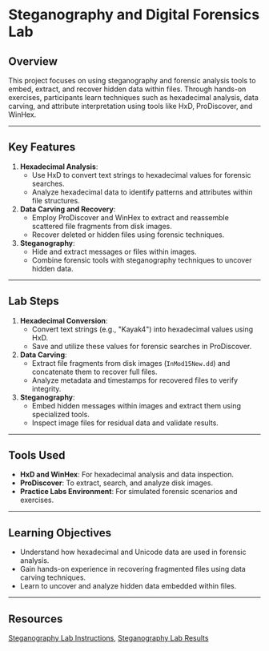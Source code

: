 # Steganography and Digital Forensics Lab

## Overview
This project focuses on using steganography and forensic analysis tools to embed, extract, and recover hidden data within files. Through hands-on exercises, participants learn techniques such as hexadecimal analysis, data carving, and attribute interpretation using tools like HxD, ProDiscover, and WinHex.

---

## Key Features
1. **Hexadecimal Analysis**:
   - Use HxD to convert text strings to hexadecimal values for forensic searches.
   - Analyze hexadecimal data to identify patterns and attributes within file structures.
2. **Data Carving and Recovery**:
   - Employ ProDiscover and WinHex to extract and reassemble scattered file fragments from disk images.
   - Recover deleted or hidden files using forensic techniques.
3. **Steganography**:
   - Hide and extract messages or files within images.
   - Combine forensic tools with steganography techniques to uncover hidden data.

---

## Lab Steps
1. **Hexadecimal Conversion**:
   - Convert text strings (e.g., "Kayak4") into hexadecimal values using HxD.
   - Save and utilize these values for forensic searches in ProDiscover.
2. **Data Carving**:
   - Extract file fragments from disk images (`InMod15New.dd`) and concatenate them to recover full files.
   - Analyze metadata and timestamps for recovered files to verify integrity.
3. **Steganography**:
   - Embed hidden messages within images and extract them using specialized tools.
   - Inspect image files for residual data and validate results.

---

## Tools Used
- **HxD and WinHex**: For hexadecimal analysis and data inspection.
- **ProDiscover**: To extract, search, and analyze disk images.
- **Practice Labs Environment**: For simulated forensic scenarios and exercises.

---

## Learning Objectives
- Understand how hexadecimal and Unicode data are used in forensic analysis.
- Gain hands-on experience in recovering fragmented files using data carving techniques.
- Learn to uncover and analyze hidden data embedded within files.

---

## Resources
[Steganography Lab Instructions](https://github.com/StephVergil/Computer-System-Forensics/blob/main/Steganography_lab%20Cengage.docx), 
[Steganography Lab Results](https://github.com/StephVergil/Computer-System-Forensics/blob/main/SteganographyResults.aspx.pdf)

